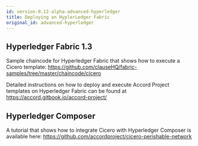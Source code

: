 ```yaml
---
id: version-0.12-alpha-advanced-hyperledger
title: Deploying on HyplerLedger Fabric
original_id: advanced-hyperledger
---
```


## Hyperledger Fabric 1.3

Sample chaincode for Hyperledger Fabric that shows how to execute a Cicero template:
https://github.com/clauseHQ/fabric-samples/tree/master/chaincode/cicero 

Detailed instructions on how to deploy and execute Accord Project templates on Hyperledger Fabric can be found at https://accord.gitbook.io/accord-project/

## Hyperledger Composer

A tutorial that shows how to integrate Cicero with Hyperledger Composer is available here:
https://github.com/accordproject/cicero-perishable-network

